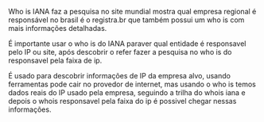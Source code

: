 Who is IANA faz a pesquisa no site mundial mostra qual empresa regional é responsável no brasil é o registra.br que também possui um who is com mais informações detalhadas.

É importante usar o who is do IANA paraver qual entidade é responsavel pelo IP ou site, após descobrir o refer fazer a pesquisa no who is do responsavel pela faixa de ip.

É usado para descobrir informações de IP da empresa alvo, usando ferramentas pode cair no provedor de internet, mas usando o who is temos dados reais do IP usado pela empresa, seguindo a trilha do whois iana e depois o whois responsavel pela faixa do ip é possivel chegar nessas informações.
